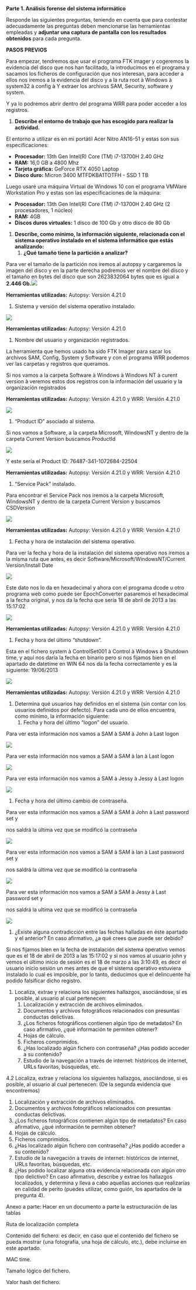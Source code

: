 ﻿**Parte 1. Análisis forense del sistema informático**

Responde las siguientes preguntas, teniendo en cuenta que para contestar adecuadamente las preguntas deben mencionarse las herramientas empleadas y **adjuntar una captura de pantalla** **con los resultados obtenidos** para cada pregunta.

**PASOS PREVIOS**

Para empezar, tendremos que usar el programa FTK imager y cogeremos la evidencia del disco que nos han facilitado, la introducimos en el programa y sacamos los ficheros de configuración que nos interesan, para acceder a ellos nos iremos a la evidencia del disco y a la ruta root à Windows à system32 à config à Y extraer los archivos SAM, Security, software y system.

Y ya lo podremos abrir dentro del programa WRR para poder acceder a los registros. 

1. **Describe el entorno de trabajo que has escogido para realizar la actividad.**

El entorno a utilizar es en mi portátil Acer Nitro AN16-51 y estas son sus especificaciones:

- **Procesador:** 13th Gen Intel(R) Core (TM) i7-13700H   2.40 GHz
- **RAM:** 16,0 GB a 4800 Mhz
- **Tarjeta gráfica:** GeForce RTX 4050 Laptop 
- **Disco duro:** Micron 3400 MTFDKBA1TOTFH - SSD 1 TB

Luego usaré una máquina Virtual de Windows 10 con el programa VMWare Workstation Pro y estas son las especificaciones de la máquina:

- **Procesador:** 13th Gen Intel(R) Core (TM) i7-13700H   2.40 GHz (2 procesadores, 1 núcleo)
- **RAM:** 4GB
- **Discos duros virtuales:** 1 disco de 100 Gb y otro disco de 80 Gb 
1. **Describe, como mínimo, la información siguiente, relacionada con el sistema operativo instalado en el sistema informático que estás analizando:**
   1. **¿Qué tamaño tiene la partición a analizar?**

Para ver el tamaño de la partición nos iremos al autopsy y cargaremos la imagen del disco y en la parte derecha podremos ver el nombre del disco y el tamaño en bytes del disco que son 2623832064 bytes que es igual a **2.446 Gb.![](Aspose.Words.d083e4b3-ee46-45cd-95ce-a912a3c49135.001.png)**

**Herramientas utilizadas:** Autopsy: Versión 4.21.0

1. Sistema y versión del sistema operativo instalado.

![](Aspose.Words.d083e4b3-ee46-45cd-95ce-a912a3c49135.002.png)

**Herramientas utilizadas:** Autopsy: Versión 4.21.0

1. Nombre del usuario y organización registrados.

La herramienta que hemos usado ha sido FTK Imager para sacar los archivos SAM, Config, System y Software y con el programa WRR podemos ver las carpetas y registros que queramos.

Si nos vamos a la carpeta Software à Windows à Windows NT à curent version à veremos estos dos registros con la información del usuario y la organización registrados

**Herramientas utilizadas:** Autopsy: Versión 4.21.0 y WRR: Versión 4.21.0

![](Aspose.Words.d083e4b3-ee46-45cd-95ce-a912a3c49135.003.png)

1. “Product ID” asociado al sistema.

Si nos vamos a Software, a la carpeta Microsoft, WindowsNT y dentro de la carpeta Current Version buscamos ProductId

![](Aspose.Words.d083e4b3-ee46-45cd-95ce-a912a3c49135.004.png)

Y este sería el Product ID: 76487-341-1072684-22504

**Herramientas utilizadas:** Autopsy: Versión 4.21.0 y WRR: Versión 4.21.0

1. “Service Pack” instalado.

Para encontrar el Service Pack nos iremos a la carpeta Microsoft, WindowsNT y dentro de la carpeta Current Version y buscamos CSDVersion

![](Aspose.Words.d083e4b3-ee46-45cd-95ce-a912a3c49135.005.png)

**Herramientas utilizadas:** Autopsy: Versión 4.21.0 y WRR: Versión 4.21.0

1. Fecha y hora de instalación del sistema operativo.

Para ver la fecha y hora de la instalación del sistema operativo nos iremos a la misma ruta que antes, es decir Software/Microsoft/WindowsNT/Current Version/Install Date

![](Aspose.Words.d083e4b3-ee46-45cd-95ce-a912a3c49135.006.png)

Este dato nos lo da en hexadecimal y ahora con el programa dcode u otro programa web como puede ser EpochConverter pasaremos el hexadecimal a la fecha original, y nos da la fecha que sería 18 de abril de 2013 a las 15:17:02

![](Aspose.Words.d083e4b3-ee46-45cd-95ce-a912a3c49135.007.png)

**Herramientas utilizadas:** Autopsy: Versión 4.21.0 y WRR: Versión 4.21.0

1. Fecha y hora del último “shutdown”.

Esta en el fichero system à ControlSet001 à Control à Windows à Shutdown time, y aquí nos daría la fecha en binario pero si nos fijamos bien en el apartado de datetime en WIN 64 nos da la fecha correctamente y es la siguiente: 19/06/2013 

![](Aspose.Words.d083e4b3-ee46-45cd-95ce-a912a3c49135.008.png)

**Herramientas utilizadas:** Autopsy: Versión 4.21.0 y WRR: Versión 4.21.0



1. Determina qué usuarios hay definidos en el sistema (sin contar con los usuarios definidos por defecto). Para cada uno de ellos encuentra, como mínimo, la información siguiente:
   1. Fecha y hora del último “logon” del usuario.

Para ver esta información nos vamos a SAM à SAM à John à Last logon

![](Aspose.Words.d083e4b3-ee46-45cd-95ce-a912a3c49135.009.png)

Para ver esta información nos vamos a SAM à SAM à Ian à Last logon

![](Aspose.Words.d083e4b3-ee46-45cd-95ce-a912a3c49135.010.png)

Para ver esta información nos vamos a SAM à Jessy à Jessy à Last logon

![](Aspose.Words.d083e4b3-ee46-45cd-95ce-a912a3c49135.011.png)



1. Fecha y hora del último cambio de contraseña.

Para ver esta información nos vamos a SAM à SAM à John à Last password set y 

nos saldrá la última vez que se modificó la contraseña

![](Aspose.Words.d083e4b3-ee46-45cd-95ce-a912a3c49135.012.png)

Para ver esta información nos vamos a SAM à SAM à Ian à Last password set y 

nos saldrá la última vez que se modificó la contraseña

![](Aspose.Words.d083e4b3-ee46-45cd-95ce-a912a3c49135.013.png)

Para ver esta información nos vamos a SAM à SAM à Jessy à Last password set y 

nos saldrá la ultima vez que se modificó la contraseña

![](Aspose.Words.d083e4b3-ee46-45cd-95ce-a912a3c49135.014.png)



1. ¿Existe alguna contradicción entre las fechas halladas en éste apartado y el anterior? En caso afirmativo, ¿a qué crees que puede ser debido?

Si nos fijamos bien en la fecha de instalación del sistema operativo vemos que es el 18 de abril de 2013 a las 15:17:02 y si nos vamos al usuario john y vemos el último inicio de sesión es el 18 de marzo a las 3:10:49, es decir el usuario inicio sesión un mes antes de que el sistema operativo estuviera instalado lo cual es imposible, por lo tanto, deducimos que el delincuente ha podido falsificar dicho registro. 

1. Localiza, extrae y relaciona los siguientes hallazgos, asociándose, si es posible, al usuario al cual pertenecen:
   1. Localización y extracción de archivos eliminados.
   1. Documentos y archivos fotográficos relacionados con presuntas conductas delictivas.
   1. ¿Los ficheros fotográficos contienen algún tipo de metadatos? En caso afirmativo, ¿qué información te permiten obtener?
   1. Hojas de cálculo.
   1. Ficheros comprimidos.
   1. ¿Has localizado algún fichero con contraseña? ¿Has podido acceder a su contenido?
   1. Estudio de la navegación a través de internet: históricos de internet, URLs favoritas, búsquedas, etc.

4\.2 Localiza, extrae y relaciona los siguientes hallazgos, asociándose, si es posible, al usuario al cual pertenecen: (De la segunda evidencia que encontremos)

1. Localización y extracción de archivos eliminados.
1. Documentos y archivos fotográficos relacionados con presuntas conductas delictivas.
1. ¿Los ficheros fotográficos contienen algún tipo de metadatos? En caso afirmativo, ¿qué información te permiten obtener?
1. Hojas de cálculo.
1. Ficheros comprimidos.
1. ¿Has localizado algún fichero con contraseña? ¿Has podido acceder a su contenido?
1. Estudio de la navegación a través de internet: históricos de internet, URLs favoritas, búsquedas, etc.
1. ¿Has podido localizar alguna otra evidencia relacionada con algún otro tipo delictivo? En caso afirmativo, describe y extrae los hallazgos localizados, y determina y lleva a cabo aquellas acciones que realizarías en calidad de perito (puedes utilizar, como guión, los apartados de la pregunta 4).

Anexo a parte: Hacer en un documento a parte la estructuración de las tablas

Ruta de localización completa 

Contenido del fichero: es decir, en caso que el contenido del fichero se pueda mostrar (una fotografía, una hoja de cálculo, etc.), debe incluirse en este apartado.

MAC time.

Tamaño lógico del fichero.

Valor hash del fichero.





